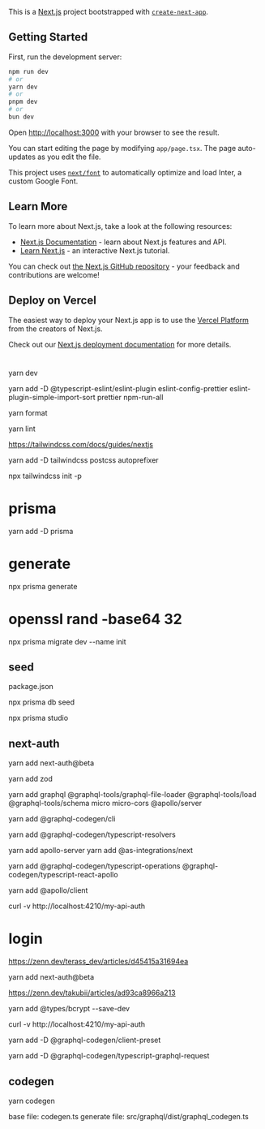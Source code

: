 This is a [Next.js](https://nextjs.org/) project bootstrapped with [`create-next-app`](https://github.com/vercel/next.js/tree/canary/packages/create-next-app).

## Getting Started

First, run the development server:

```bash
npm run dev
# or
yarn dev
# or
pnpm dev
# or
bun dev
```

Open [http://localhost:3000](http://localhost:3000) with your browser to see the result.

You can start editing the page by modifying `app/page.tsx`. The page auto-updates as you edit the file.

This project uses [`next/font`](https://nextjs.org/docs/basic-features/font-optimization) to automatically optimize and load Inter, a custom Google Font.

## Learn More

To learn more about Next.js, take a look at the following resources:

- [Next.js Documentation](https://nextjs.org/docs) - learn about Next.js features and API.
- [Learn Next.js](https://nextjs.org/learn) - an interactive Next.js tutorial.

You can check out [the Next.js GitHub repository](https://github.com/vercel/next.js/) - your feedback and contributions are welcome!

## Deploy on Vercel

The easiest way to deploy your Next.js app is to use the [Vercel Platform](https://vercel.com/new?utm_medium=default-template&filter=next.js&utm_source=create-next-app&utm_campaign=create-next-app-readme) from the creators of Next.js.

Check out our [Next.js deployment documentation](https://nextjs.org/docs/deployment) for more details.

#

yarn dev

yarn add -D @typescript-eslint/eslint-plugin eslint-config-prettier eslint-plugin-simple-import-sort prettier npm-run-all

yarn format

yarn lint

https://tailwindcss.com/docs/guides/nextjs

yarn add -D tailwindcss postcss autoprefixer

npx tailwindcss init -p

# prisma

yarn add -D prisma

# generate

npx prisma generate

# openssl rand -base64 32

npx prisma migrate dev --name init

## seed

package.json

npx prisma db seed

npx prisma studio

## next-auth

yarn add next-auth@beta

yarn add zod

yarn add graphql @graphql-tools/graphql-file-loader @graphql-tools/load @graphql-tools/schema micro micro-cors @apollo/server

yarn add @graphql-codegen/cli

yarn add @graphql-codegen/typescript-resolvers

yarn add apollo-server
yarn add @as-integrations/next

yarn add @graphql-codegen/typescript-operations @graphql-codegen/typescript-react-apollo

yarn add @apollo/client

curl -v http://localhost:4210/my-api-auth

# login

https://zenn.dev/terass_dev/articles/d45415a31694ea

yarn add next-auth@beta

https://zenn.dev/takubii/articles/ad93ca8966a213

yarn add @types/bcrypt --save-dev

curl -v http://localhost:4210/my-api-auth

yarn add -D @graphql-codegen/client-preset

yarn add -D @graphql-codegen/typescript-graphql-request

## codegen

yarn codegen

base file: codegen.ts
generate file: src/graphql/dist/graphql_codegen.ts
